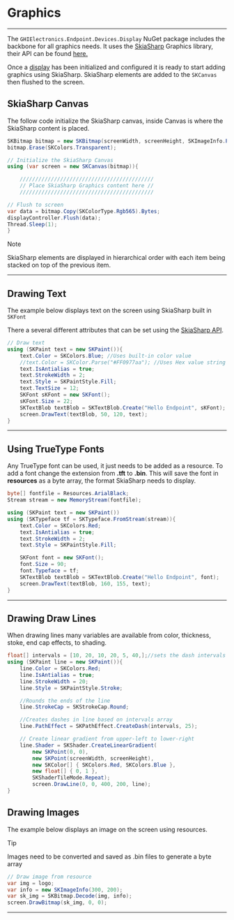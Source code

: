 # Graphics

---
The `GHIElectronics.Endpoint.Devices.Display` NuGet package includes the backbone for all graphics needs. It uses the [SkiaSharp](https://learn.microsoft.com/en-us/xamarin/xamarin-forms/user-interface/graphics/skiasharp/) Graphics library, their API can be found [here.](https://learn.microsoft.com/en-us/dotnet/api/skiasharp?view=skiasharp-2.88)

Once a [display](../tutorials/displays.md) has been initialized and configured it is ready to start adding graphics using SkiaSharp. SkiaSharp elements are added to the ```SKCanvas``` then flushed to the screen.

## SkiaSharp Canvas

The follow code initialize the SkiaSharp canvas, inside Canvas is where the SkiaSharp content is placed.

```cs
SKBitmap bitmap = new SKBitmap(screenWidth, screenHeight, SKImageInfo.PlatformColorType, SKAlphaType.Premul);
bitmap.Erase(SKColors.Transparent);

// Initialize the SkiaSharp Canvas
using (var screen = new SKCanvas(bitmap)){

    ///////////////////////////////////////////
    // Place SkiaSharp Graphics content here //
    ///////////////////////////////////////////

// Flush to screen
var data = bitmap.Copy(SKColorType.Rgb565).Bytes;
displayController.Flush(data);
Thread.Sleep(1);
}
```


> [!Note]
> SkiaSharp elements are displayed in hierarchical order with each item being stacked on top of the previous item. 

---

## Drawing Text

The example below displays text on the screen using SkiaSharp built in ```SKFont```

There a several different attributes that can be set using the [SkiaSharp API](https://learn.microsoft.com/en-us/dotnet/api/skiasharp).

```cs
// Draw text
using (SKPaint text = new SKPaint()){
    text.Color = SKColors.Blue; //Uses built-in color value
    //text.Color = SKColor.Parse("#FF0977aa"); //Uses Hex value string for Color
    text.IsAntialias = true;
    text.StrokeWidth = 2;
    text.Style = SKPaintStyle.Fill;
    text.TextSize = 12;
    SKFont sKFont = new SKFont();
    sKFont.Size = 22;
    SKTextBlob textBlob = SKTextBlob.Create("Hello Endpoint", sKFont);
    screen.DrawText(textBlob, 50, 120, text);
}
```
---

## Using TrueType Fonts

Any TrueType font can be used, it just needs to be added as a resource. To add a font change the extension from **.tft** to **.bin**. This will save the font in **resources** as a byte array, the format SkiaSharp needs to display. 

```cs
byte[] fontfile = Resources.ArialBlack;
Stream stream = new MemoryStream(fontfile);

using (SKPaint text = new SKPaint())
using (SKTypeface tf = SKTypeface.FromStream(stream)){
    text.Color = SKColors.Red;
    text.IsAntialias = true;
    text.StrokeWidth = 2;
    text.Style = SKPaintStyle.Fill;

    SKFont font = new SKFont();
    font.Size = 90;
    font.Typeface = tf;
    SKTextBlob textBlob = SKTextBlob.Create("Hello Endpoint", font);
    screen.DrawText(textBlob, 160, 155, text);
}
```
---
## Drawing Draw Lines
When drawing lines many variables are available from color, thickness, stoke, end cap effects, to shading.

```cs
float[] intervals = [10, 20, 10, 20, 5, 40,];//sets the dash intervals
using (SKPaint line = new SKPaint()){
    line.Color = SKColors.Red;
    line.IsAntialias = true;
    line.StrokeWidth = 20;
    line.Style = SKPaintStyle.Stroke;

    //Rounds the ends of the line
    line.StrokeCap = SKStrokeCap.Round;

    //Creates dashes in line based on intervals array
    line.PathEffect = SKPathEffect.CreateDash(intervals, 25);

    // Create linear gradient from upper-left to lower-right
    line.Shader = SKShader.CreateLinearGradient(
        new SKPoint(0, 0),
        new SKPoint(screenWidth, screenHeight),
        new SKColor[] { SKColors.Red, SKColors.Blue },
        new float[] { 0, 1 },
        SKShaderTileMode.Repeat);
        screen.DrawLine(0, 0, 400, 200, line);
}
```
## Drawing Images

The example below displays an image on the screen using resources. 

> [!Tip]
> Images need to be converted and saved as .bin files to generate a byte array

```cs
// Draw image from resource
var img = logo;
var info = new SKImageInfo(300, 200); 
var sk_img = SKBitmap.Decode(img, info);
screen.DrawBitmap(sk_img, 0, 0);
```
---